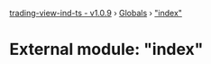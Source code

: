 [trading-view-ind-ts - v1.0.9](../README.md) › [Globals](../globals.md) › ["index"](_index_.md)

# External module: "index"


